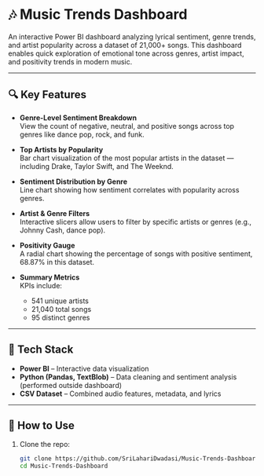 # 🎶 Music Trends Dashboard

An interactive Power BI dashboard analyzing lyrical sentiment, genre trends, and artist popularity across a dataset of 21,000+ songs. This dashboard enables quick exploration of emotional tone across genres, artist impact, and positivity trends in modern music.

---

## 🔍 Key Features

- **Genre-Level Sentiment Breakdown**  
  View the count of negative, neutral, and positive songs across top genres like dance pop, rock, and funk.

- **Top Artists by Popularity**  
  Bar chart visualization of the most popular artists in the dataset — including Drake, Taylor Swift, and The Weeknd.

- **Sentiment Distribution by Genre**  
  Line chart showing how sentiment correlates with popularity across genres.

- **Artist & Genre Filters**  
  Interactive slicers allow users to filter by specific artists or genres (e.g., Johnny Cash, dance pop).

- **Positivity Gauge**  
  A radial chart showing the percentage of songs with positive sentiment, 68.87% in this dataset.

- **Summary Metrics**  
  KPIs include:
  - 541 unique artists  
  - 21,040 total songs  
  - 95 distinct genres  

---

## 🧰 Tech Stack

- **Power BI** – Interactive data visualization
- **Python (Pandas, TextBlob)** – Data cleaning and sentiment analysis (performed outside dashboard)
- **CSV Dataset** – Combined audio features, metadata, and lyrics

---

## 🚀 How to Use

1. Clone the repo:
   ```bash
   git clone https://github.com/SriLahariDwadasi/Music-Trends-Dashboard.git
   cd Music-Trends-Dashboard
